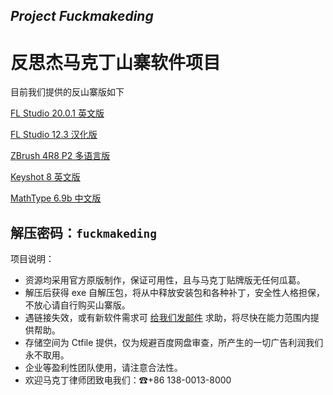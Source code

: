 ## *Project Fuckmakeding*
# 反思杰马克丁山寨软件项目

目前我们提供的反山寨版如下

[FL Studio 20.0.1 英文版](http://t.cn/E5Q054D)

[FL Studio 12.3 汉化版](http://t.cn/E58cRKl)

[ZBrush 4R8 P2 多语言版](http://t.cn/E5jJdps)

[Keyshot 8 英文版](http://t.cn/E5j6i8B)

[MathType 6.9b 中文版](http://t.cn/E5T6LNP)

## 解压密码：`fuckmakeding`

项目说明：

- 资源均采用官方原版制作，保证可用性，且与马克丁贴牌版无任何瓜葛。
- 解压后获得 exe 自解压包，将从中释放安装包和各种补丁，安全性人格担保，不放心请自行购买山寨版。
- 遇链接失效，或有新软件需求可 [给我们发邮件](mailto:pamie97978@163.com) 求助，将尽快在能力范围内提供帮助。
- 存储空间为 Ctfile 提供，仅为规避百度网盘审查，所产生的一切广告利润我们永不取用。
- 企业等盈利性团队使用，请注意合法性。
- 欢迎马克丁律师团致电我们：☎+86 138-0013-8000
